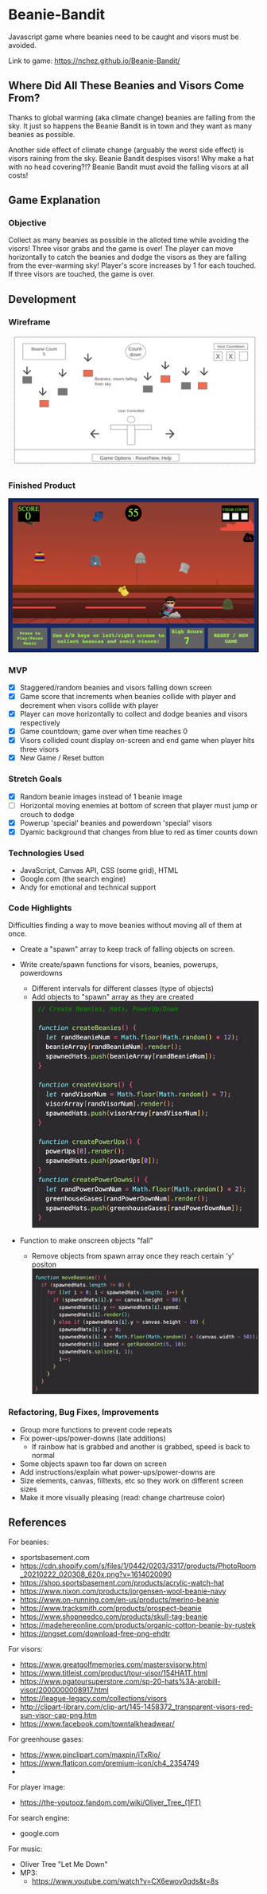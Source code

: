 # Beanie-Bandit

Javascript game where beanies need to be caught and visors must be avoided.

Link to game: https://nchez.github.io/Beanie-Bandit/

## Where Did All These Beanies and Visors Come From?

Thanks to global warming (aka climate change) beanies are falling from the sky. It just so happens the Beanie Bandit is in town and they want as many beanies as possible.

Another side effect of climate change (arguably the worst side effect) is visors raining from the sky. Beanie Bandit despises visors! Why make a hat with no head covering?!? Beanie Bandit must avoid the falling visors at all costs!

## Game Explanation

### Objective

Collect as many beanies as possible in the alloted time while avoiding the visors! Three visor grabs and the game is over!
The player can move horizontally to catch the beanies and dodge the visors as they are falling from the ever-warming sky!
Player's score increases by 1 for each touched. If three visors are touched, the game is over.

## Development

### Wireframe

![wireframe](/Assets/wireframe.png)

### Finished Product

![gameplay screenshot](/Assets/Gameplay.png)

### MVP

- [x] Staggered/random beanies and visors falling down screen
- [x] Game score that increments when beanies collide with player and decrement when visors collide with player
- [x] Player can move horizontally to collect and dodge beanies and visors respectively
- [x] Game countdown; game over when time reaches 0
- [x] Visors collided count display on-screen and end game when player hits three visors
- [x] New Game / Reset button

### Stretch Goals

- [x] Random beanie images instead of 1 beanie image
- [ ] Horizontal moving enemies at bottom of screen that player must jump or crouch to dodge
- [x] Powerup 'special' beanies and powerdown 'special' visors
- [x] Dyamic background that changes from blue to red as timer counts down

### Technologies Used

- JavaScript, Canvas API, CSS (some grid), HTML
- Google.com (the search engine)
- Andy for emotional and technical support

### Code Highlights

Difficulties finding a way to move beanies without moving all of them at once.

- Create a "spawn" array to keep track of falling objects on screen.
- Write create/spawn functions for visors, beanies, powerups, powerdowns

  - Different intervals for different classes (type of objects)
  - Add objects to "spawn" array as they are created
    ![spawn function](/Assets/Spawn_Functions.png)

- Function to make onscreen objects "fall"
  - Remove objects from spawn array once they reach certain 'y' positon
    ![drop function](/Assets/Make_Objects_Fall.png)

### Refactoring, Bug Fixes, Improvements

- Group more functions to prevent code repeats
- Fix power-ups/power-downs (late additions)
  - If rainbow hat is grabbed and another is grabbed, speed is back to normal
- Some objects spawn too far down on screen
- Add instructions/explain what power-ups/power-downs are
- Size elements, canvas, filltexts, etc so they work on different screen sizes
- Make it more visually pleasing (read: change chartreuse color)

## References

For beanies:

- sportsbasement.com
- https://cdn.shopify.com/s/files/1/0442/0203/3317/products/PhotoRoom_20210222_020308_620x.png?v=1614020090
- https://shop.sportsbasement.com/products/acrylic-watch-hat
- https://www.nixon.com/products/jorgensen-wool-beanie-navy
- https://www.on-running.com/en-us/products/merino-beanie
- https://www.tracksmith.com/products/prospect-beanie
- https://www.shopneedco.com/products/skull-tag-beanie
- https://madehereonline.com/products/organic-cotton-beanie-by-rustek
- https://pngset.com/download-free-png-ehdtr

For visors:

- https://www.greatgolfmemories.com/mastersvisorw.html
- https://www.titleist.com/product/tour-visor/154HA1T.html
- https://www.pgatoursuperstore.com/sp-20-hats%3A-arobill-visor/2000000008917.html
- https://league-legacy.com/collections/visors
- http://clipart-library.com/clip-art/145-1458372_transparent-visors-red-sun-visor-cap-png.htm
- https://www.facebook.com/towntalkheadwear/

For greenhouse gases:

- https://www.pinclipart.com/maxpin/iTxRio/
- https://www.flaticon.com/premium-icon/ch4_2354749
-

For player image:

- https://the-youtooz.fandom.com/wiki/Oliver_Tree_(1FT)

For search engine:

- google.com

For music:

- Oliver Tree "Let Me Down"
- MP3:
  - https://www.youtube.com/watch?v=CX6ewov0qds&t=8s
